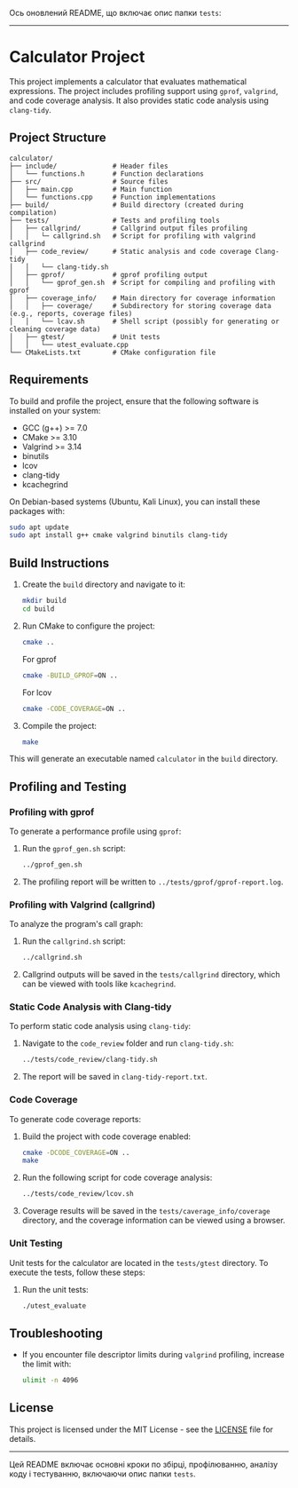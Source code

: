 Ось оновлений README, що включає опис папки `tests`:

---

# Calculator Project

This project implements a calculator that evaluates mathematical expressions. The project includes profiling support using `gprof`, `valgrind`, and code coverage analysis. It also provides static code analysis using `clang-tidy`.

## Project Structure

```
calculator/
├── include/              # Header files
│   └── functions.h       # Function declarations
├── src/                  # Source files
│   ├── main.cpp          # Main function
│   └── functions.cpp     # Function implementations
├── build/                # Build directory (created during compilation)
├── tests/                # Tests and profiling tools
│   ├── callgrind/        # Callgrind output files profiling
│   │   └─ callgrind.sh   # Script for profiling with valgrind callgrind
│   ├── code_review/      # Static analysis and code coverage Clang-tidy
│   │   └── clang-tidy.sh
│   ├── gprof/            # gprof profiling output
│   │   └── gprof_gen.sh  # Script for compiling and profiling with gprof
│   ├── coverage_info/    # Main directory for coverage information
│   │   ├── coverage/     # Subdirectory for storing coverage data (e.g., reports, coverage files)
│   │   └── lcav.sh       # Shell script (possibly for generating or cleaning coverage data)
│   ├── gtest/            # Unit tests
│   │   └── utest_evaluate.cpp
└── CMakeLists.txt        # CMake configuration file
```

## Requirements

To build and profile the project, ensure that the following software is installed on your system:

- GCC (g++) >= 7.0
- CMake >= 3.10
- Valgrind >= 3.14
- binutils
- lcov
- clang-tidy
- kcachegrind 

On Debian-based systems (Ubuntu, Kali Linux), you can install these packages with:

```bash
sudo apt update
sudo apt install g++ cmake valgrind binutils clang-tidy
```

## Build Instructions

1. Create the `build` directory and navigate to it:
   ```bash
   mkdir build
   cd build
   ```

2. Run CMake to configure the project:
   ```bash
   cmake ..
   ```
    For gprof
   ```bash
   cmake -BUILD_GPROF=ON ..
   ```
   For lcov
   ```bash
   cmake -CODE_COVERAGE=ON ..
   ```

3. Compile the project:
   ```bash
   make
   ```

This will generate an executable named `calculator` in the `build` directory.

## Profiling and Testing

### Profiling with gprof

To generate a performance profile using `gprof`:

1. Run the `gprof_gen.sh` script:
   ```bash
   ../gprof_gen.sh
   ```

2. The profiling report will be written to `../tests/gprof/gprof-report.log`.

### Profiling with Valgrind (callgrind)

To analyze the program's call graph:

1. Run the `callgrind.sh` script:
   ```bash
   ../callgrind.sh
   ```

2. Callgrind outputs will be saved in the `tests/callgrind` directory, which can be viewed with tools like `kcachegrind`.

### Static Code Analysis with Clang-tidy

To perform static code analysis using `clang-tidy`:

1. Navigate to the `code_review` folder and run `clang-tidy.sh`:
   ```bash
   ../tests/code_review/clang-tidy.sh
   ```

2. The report will be saved in `clang-tidy-report.txt`.

### Code Coverage

To generate code coverage reports:
1. Build the project with code coverage enabled:
   ```bash
   cmake -DCODE_COVERAGE=ON ..
   make
   ```

2. Run the following script for code coverage analysis:
   ```bash
   ../tests/code_review/lcov.sh
   ```

2. Coverage results will be saved in the `tests/caverage_info/coverage` directory, and the coverage information can be viewed using a browser.

### Unit Testing

Unit tests for the calculator are located in the `tests/gtest` directory. To execute the tests, follow these steps:

1. Run the unit tests:
   ```bash
   ./utest_evaluate
   ```

## Troubleshooting

- If you encounter file descriptor limits during `valgrind` profiling, increase the limit with:
  ```bash
  ulimit -n 4096
  ```

## License

This project is licensed under the MIT License - see the [LICENSE](LICENSE) file for details.

---

Цей README включає основні кроки по збірці, профілюванню, аналізу коду і тестуванню, включаючи опис папки `tests`.

